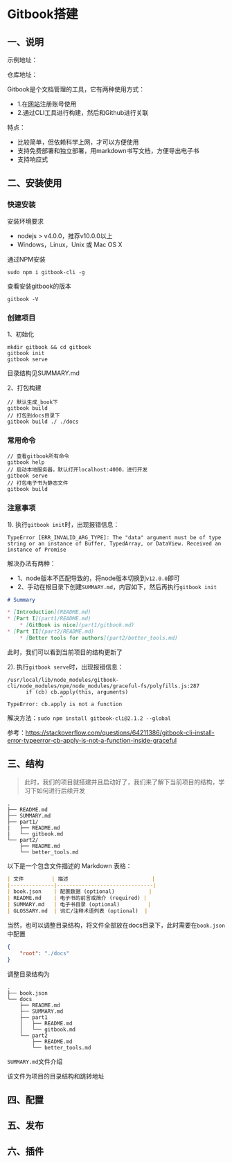 # Gitbook搭建

## 一、说明

示例地址：

仓库地址：

Gitbook是个文档管理的工具，它有两种使用方式：
- 1.在[网站](https://www.gitbook.com/)注册账号使用
- 2.通过CLI工具进行构建，然后和Github进行关联

特点：
- 比较简单，但依赖科学上网，才可以方便使用
- 支持免费部署和独立部署，用markdown书写文档，方便导出电子书
- 支持响应式

## 二、安装使用

### 快速安装

安装环境要求
- nodejs > v4.0.0，推荐v10.0.0以上
- Windows，Linux，Unix 或 Mac OS X

通过NPM安装

```
sudo npm i gitbook-cli -g
```

查看安装gitbook的版本

```
gitbook -V
```

### 创建项目

1、初始化

```
mkdir gitbook && cd gitbook
gitbook init
gitbook serve
```
目录结构见SUMMARY.md

2、打包构建
```
// 默认生成_book下
gitbook build
​// 打包到docs目录下
gitbook build ./ ./docs
```

### 常用命令

```
// 查看gitbook所有命令
gitbook help
// 启动本地服务器，默认打开localhost:4000，进行开发
gitbook serve
// 打包电子书为静态文件
gitbook build
```

### 注意事项

1). 执行`gitbook init`时，出现报错信息：

```
TypeError [ERR_INVALID_ARG_TYPE]: The "data" argument must be of type string or an instance of Buffer, TypedArray, or DataView. Received an instance of Promise
```
解决办法有两种：
- 1、node版本不匹配导致的，将node版本切换到`v12.0.0`即可
- 2、手动在根目录下创建`SUMMARY.md`，内容如下，然后再执行`gitbook init`

```md
# Summary

* [Introduction](README.md)
* [Part I](part1/README.md)
    * [GitBook is nice](part1/gitbook.md)
* [Part II](part2/README.md)
    * [Better tools for authors](part2/better_tools.md)
```
此时，我们可以看到当前项目的结构更新了

2). 执行`gitbook serve`时，出现报错信息：

```
/usr/local/lib/node_modules/gitbook-cli/node_modules/npm/node_modules/graceful-fs/polyfills.js:287
      if (cb) cb.apply(this, arguments)
                 ^
TypeError: cb.apply is not a function
```
解决方法：`sudo npm install gitbook-cli@2.1.2 --global`

参考：https://stackoverflow.com/questions/64211386/gitbook-cli-install-error-typeerror-cb-apply-is-not-a-function-inside-graceful

## 三、结构

> 此时，我们的项目就搭建并且启动好了，我们来了解下当前项目的结构，学习下如何进行后续开发

```
.
├── README.md
├── SUMMARY.md
├── part1/
|   ├── README.md
|   └── gitbook.md
└── part2/
    ├── README.md
    └── better_tools.md
```
以下是一个包含文件描述的 Markdown 表格：

```markdown
| 文件         | 描述                           |
|--------------|-------------------------------|
| book.json    | 配置数据 (optional)           |
| README.md    | 电子书的前言或简介 (required) |
| SUMMARY.md   | 电子书目录 (optional)         |
| GLOSSARY.md  | 词汇/注释术语列表 (optional)  |
```

当然，也可以调整目录结构，将文件全部放在docs目录下，此时需要在`book.json`中配置

```json
{
    "root": "./docs"
}
```
调整目录结构为

```
.
├── book.json
└── docs
    ├── README.md
    ├── SUMMARY.md
    ├── part1
    │   ├── README.md
    │   └── gitbook.md
    └── part2
        ├── README.md
        └── better_tools.md
```
`SUMMARY.md`文件介绍

该文件为项目的目录结构和跳转地址

## 四、配置



## 五、发布

## 六、插件